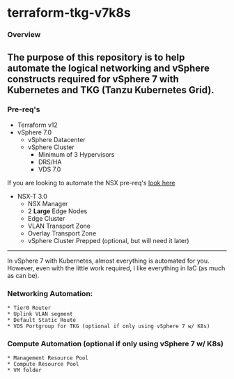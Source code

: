 # terraform-tkg-v7k8s

### Overview
The purpose of this repository is to help automate the logical networking and vSphere constructs required for vSphere 7 with Kubernetes and TKG (Tanzu Kubernetes Grid).
---

### Pre-req's
* Terraform v12
* vSphere 7.0
    * vSphere Datacenter
    * vSphere Cluster
        * Minimum of 3 Hypervisors
        * DRS/HA
        * VDS 7.0

If you are looking to automate the NSX pre-req's [look here](https://github.com/madhukark/nsx-pacific)
* NSX-T 3.0
    * NSX Manager
    * 2 **Large** Edge Nodes
    * Edge Cluster
    * VLAN Transport Zone
    * Overlay Transport Zone
    * vSphere Cluster Prepped (optional, but will need it later)

---
In vSphere 7 with Kubernetes, almost everything is automated for you. However, even with the little work required, I like everything in IaC (as much as can be).

### Networking Automation:
    * Tier0 Router
    * Uplink VLAN segment
    * Default Static Route
    * VDS Portgroup for TKG (optional if only using vSphere 7 w/ K8s)

### Compute Automation (**optional** if only using vSphere 7 w/ K8s)
    * Management Resource Pool
    * Compute Resource Pool
    * VM folder
